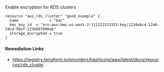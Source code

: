 
Enable encryption for RDS clusters

```hcl
resource "aws_rds_cluster" "good_example" {
  name              = "bar"
  kms_key_id  = "arn:aws:kms:us-west-2:111122223333:key/1234abcd-12ab-34cd-56ef-1234567890ab"
  storage_encrypted = true
}
```

#### Remediation Links
 - https://registry.terraform.io/providers/hashicorp/aws/latest/docs/resources/rds_cluster
        